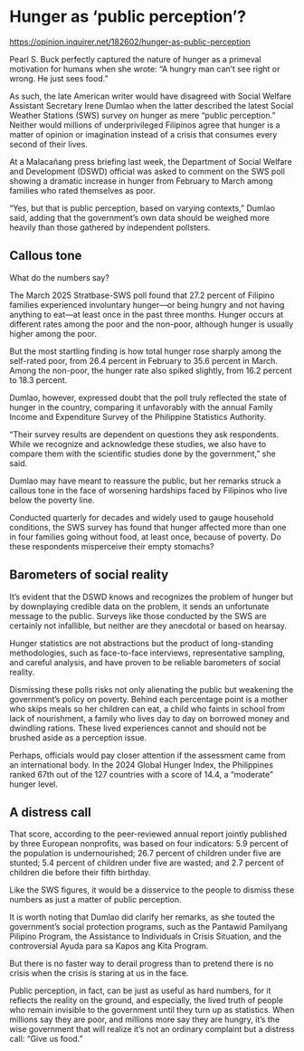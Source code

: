 # Hunger as ‘public perception’?

https://opinion.inquirer.net/182602/hunger-as-public-perception



Pearl S. Buck perfectly captured the nature of hunger as a primeval motivation for humans when she wrote: “A hungry man can’t see right or wrong. He just sees food.”

As such, the late American writer would have disagreed with Social Welfare Assistant Secretary Irene Dumlao when the latter described the latest Social Weather Stations (SWS) survey on hunger as mere “public perception.” Neither would millions of underprivileged Filipinos agree that hunger is a matter of opinion or imagination instead of a crisis that consumes every second of their lives.

At a Malacañang press briefing last week, the Department of Social Welfare and Development (DSWD) official was asked to comment on the SWS poll showing a dramatic increase in hunger from February to March among families who rated themselves as poor.

“Yes, but that is public perception, based on varying contexts,” Dumlao said, adding that the government’s own data should be weighed more heavily than those gathered by independent pollsters.



##  Callous tone



What do the numbers say?

The March 2025 Stratbase-SWS poll found that 27.2 percent of Filipino families experienced involuntary hunger—or being hungry and not having anything to eat—at least once in the past three months. Hunger occurs at different rates among the poor and the non-poor, although hunger is usually higher among the poor.

But the most startling finding is how total hunger rose sharply among the self-rated poor, from 26.4 percent in February to 35.6 percent in March. Among the non-poor, the hunger rate also spiked slightly, from 16.2 percent to 18.3 percent.

Dumlao, however, expressed doubt that the poll truly reflected the state of hunger in the country, comparing it unfavorably with the annual Family Income and Expenditure Survey of the Philippine Statistics Authority.

“Their survey results are dependent on questions they ask respondents. While we recognize and acknowledge these studies, we also have to compare them with the scientific studies done by the government,” she said.

Dumlao may have meant to reassure the public, but her remarks struck a callous tone in the face of worsening hardships faced by Filipinos who live below the poverty line.

Conducted quarterly for decades and widely used to gauge household conditions, the SWS survey has found that hunger affected more than one in four families going without food, at least once, because of poverty. Do these respondents misperceive their empty stomachs?



##  Barometers of social reality



It’s evident that the DSWD knows and recognizes the problem of hunger but by downplaying credible data on the problem, it sends an unfortunate message to the public. Surveys like those conducted by the SWS are certainly not infallible, but neither are they anecdotal or based on hearsay.

Hunger statistics are not abstractions but the product of long-standing methodologies, such as face-to-face interviews, representative sampling, and careful analysis, and have proven to be reliable barometers of social reality.

Dismissing these polls risks not only alienating the public but weakening the government’s policy on poverty. Behind each percentage point is a mother who skips meals so her children can eat, a child who faints in school from lack of nourishment, a family who lives day to day on borrowed money and dwindling rations. These lived experiences cannot and should not be brushed aside as a perception issue.

Perhaps, officials would pay closer attention if the assessment came from an international body. In the 2024 Global Hunger Index, the Philippines ranked 67th out of the 127 countries with a score of 14.4, a “moderate” hunger level.



##  A distress call



That score, according to the peer-reviewed annual report jointly published by three European nonprofits, was based on four indicators: 5.9 percent of the population is undernourished; 26.7 percent of children under five are stunted; 5.4 percent of children under five are wasted; and 2.7 percent of children die before their fifth birthday.

Like the SWS figures, it would be a disservice to the people to dismiss these numbers as just a matter of public perception.

It is worth noting that Dumlao did clarify her remarks, as she touted the government’s social protection programs, such as the Pantawid Pamilyang Pilipino Program, the Assistance to Individuals in Crisis Situation, and the controversial Ayuda para sa Kapos ang Kita Program.

But there is no faster way to derail progress than to pretend there is no crisis when the crisis is staring at us in the face.

Public perception, in fact, can be just as useful as hard numbers, for it reflects the reality on the ground, and especially, the lived truth of people who remain invisible to the government until they turn up as statistics. When millions say they are poor, and millions more say they are hungry, it’s the wise government that will realize it’s not an ordinary complaint but a distress call: “Give us food.”